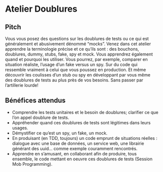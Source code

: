 # Atelier Doublures

## Pitch 

Vous vous posez des questions sur les doublures de tests ou ce qui est généralement et abusivement dénommé “mocks”.
Venez dans cet atelier apprendre la terminologie précise et ce qu’ils sont : des bouchons, doublures, dummy, stubs, fake, spy et mock. Vous apprendrez également quand et pourquoi les utiliser.
Vous pourrez, par exemple, comparer en situation réaliste, l’usage d’un fake versus un spy. Sur du code qui ressemble vraiment à celui que vous poussez en production. Et même découvrir les coulisses d’un stub ou spy en développant par vous même des doublures de tests au plus près de vos besoins. Sans passer par l’artillerie lourde! 

## Bénéfices attendus

- Comprendre les tests unitaires et le besoin de doublures; clarifier ce que l’on appel doublure de tests.
- Appréhender quand ces doublures de tests sont légitimes dans leurs usages.
- Démystifier ce qu’est un spy, un fake, un mock.
- En produisant (en TDD, toujours) un code emprunt de situations réelles : dialogue avec une base de données, un service web, une librairie générant des uuid… comme exemple couramment rencontrés.
- Apprendre en s’amusant, en collaborant afin de produire, tous ensemble, le code mettant en oeuvre ces doublures de tests (Session Mob Programming). 






